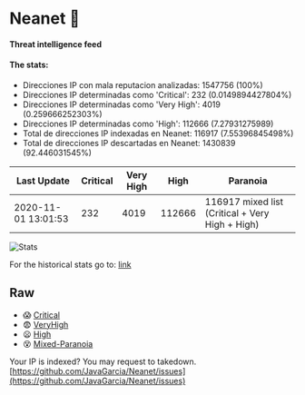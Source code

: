 # Neanet :hocho:
#### Threat intelligence feed
#### The stats:

- Direcciones IP con mala reputacion analizadas: 1547756 (100%)
- Direcciones IP determinadas como 'Critical':  232 (0.0149894427804%)
- Direcciones IP determinadas como 'Very High':  4019 (0.259666252303%)
- Direcciones IP determinadas como 'High':  112666 (7.27931275989)
- Total de direcciones IP indexadas en Neanet:  116917 (7.55396845498%)
- Total de direcciones IP descartadas en Neanet:  1430839 (92.446031545%)

| Last Update | Critical | Very High | High | Paranoia |
| --- | --- | --- | --- | --- |
| 2020-11-01 13:01:53 | 232 | 4019 | 112666 | 116917 mixed list (Critical + Very High + High)|

![Stats](https://docs.google.com/spreadsheets/d/e/2PACX-1vSnaNMIXVabIpDJjufMlzH7poXnshF3mgd8Is1g9ytUEzVsP5my4Trn8f-xkoLLQ38xpL3HtmUexLo6/pubchart?oid=501124687&format=image)

For the historical stats go to: [link](/stats.csv)
## Raw
- :scream: [Critical](https://raw.githubusercontent.com/JavaGarcia/Neanet/master/blacklists/neanet_critical.txt)
- :fearful: [VeryHigh](https://raw.githubusercontent.com/JavaGarcia/Neanet/master/blacklists/neanet_veryHigh.txtt)
- :frowning: [High](https://raw.githubusercontent.com/JavaGarcia/Neanet/master/blacklists/neanet_high.txt)
- :dizzy_face: [Mixed-Paranoia](https://raw.githubusercontent.com/JavaGarcia/Neanet/master/blacklists/neanet_all.txt)


Your IP is indexed? You may request to takedown. [https://github.com/JavaGarcia/Neanet/issues](https://github.com/JavaGarcia/Neanet/issues)

































































































































































































































































































































































































































































































































































































































































































































































































































































































































































































































































































































































































































































































































































































































































































































































































































































































































































































































































































